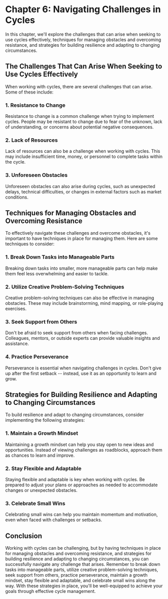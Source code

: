 Chapter 6: Navigating Challenges in Cycles
==========================================

In this chapter, we'll explore the challenges that can arise when seeking to use cycles effectively, techniques for managing obstacles and overcoming resistance, and strategies for building resilience and adapting to changing circumstances.

The Challenges That Can Arise When Seeking to Use Cycles Effectively
--------------------------------------------------------------------

When working with cycles, there are several challenges that can arise. Some of these include:

### 1. Resistance to Change

Resistance to change is a common challenge when trying to implement cycles. People may be resistant to change due to fear of the unknown, lack of understanding, or concerns about potential negative consequences.

### 2. Lack of Resources

Lack of resources can also be a challenge when working with cycles. This may include insufficient time, money, or personnel to complete tasks within the cycle.

### 3. Unforeseen Obstacles

Unforeseen obstacles can also arise during cycles, such as unexpected delays, technical difficulties, or changes in external factors such as market conditions.

Techniques for Managing Obstacles and Overcoming Resistance
-----------------------------------------------------------

To effectively navigate these challenges and overcome obstacles, it's important to have techniques in place for managing them. Here are some techniques to consider:

### 1. Break Down Tasks into Manageable Parts

Breaking down tasks into smaller, more manageable parts can help make them feel less overwhelming and easier to tackle.

### 2. Utilize Creative Problem-Solving Techniques

Creative problem-solving techniques can also be effective in managing obstacles. These may include brainstorming, mind mapping, or role-playing exercises.

### 3. Seek Support from Others

Don't be afraid to seek support from others when facing challenges. Colleagues, mentors, or outside experts can provide valuable insights and assistance.

### 4. Practice Perseverance

Perseverance is essential when navigating challenges in cycles. Don't give up after the first setback -- instead, use it as an opportunity to learn and grow.

Strategies for Building Resilience and Adapting to Changing Circumstances
-------------------------------------------------------------------------

To build resilience and adapt to changing circumstances, consider implementing the following strategies:

### 1. Maintain a Growth Mindset

Maintaining a growth mindset can help you stay open to new ideas and opportunities. Instead of viewing challenges as roadblocks, approach them as chances to learn and improve.

### 2. Stay Flexible and Adaptable

Staying flexible and adaptable is key when working with cycles. Be prepared to adjust your plans or approaches as needed to accommodate changes or unexpected obstacles.

### 3. Celebrate Small Wins

Celebrating small wins can help you maintain momentum and motivation, even when faced with challenges or setbacks.

Conclusion
----------

Working with cycles can be challenging, but by having techniques in place for managing obstacles and overcoming resistance, and strategies for building resilience and adapting to changing circumstances, you can successfully navigate any challenge that arises. Remember to break down tasks into manageable parts, utilize creative problem-solving techniques, seek support from others, practice perseverance, maintain a growth mindset, stay flexible and adaptable, and celebrate small wins along the way. With these strategies in place, you'll be well-equipped to achieve your goals through effective cycle management.
